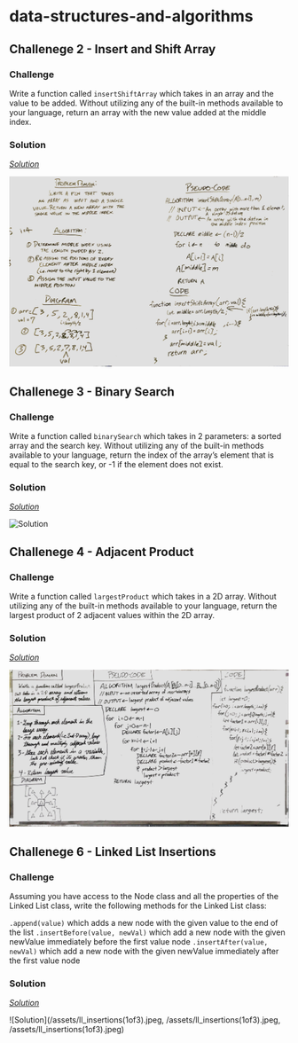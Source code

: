 # data-structures-and-algorithms

## Challenege 2 - Insert and Shift Array

### Challenge
Write a function called ```insertShiftArray``` which takes in an array and the value to be added. Without utilizing any of the built-in methods available to your language, return an array with the new value added at the middle index.

### Solution
*[Solution](https://github.com/benbenbuhben/data-structures-and-algorithms/blob/array_binary_search/array_binary_search.js/#L1)*


![Solution](/assets/IMG_1567.JPG)

## Challenege 3 - Binary Search

### Challenge
Write a function called ```binarySearch``` which takes in 2 parameters: a sorted array and the search key. Without utilizing any of the built-in methods available to your language, return the index of the array’s element that is equal to the search key, or -1 if the element does not exist.

### Solution
*[Solution](https://github.com/benbenbuhben/data-structures-and-algorithms/blob/array_binary_search/array_binary_search.js/#L1)*


![Solution](/assets/array_binary_Search.JPG)

## Challenege 4 - Adjacent Product

### Challenge
Write a function called ```largestProduct``` which takes in a 2D array. Without utilizing any of the built-in methods available to your language, return the largest product of 2 adjacent values within the 2D array.

### Solution
*[Solution](https://github.com/benbenbuhben/data-structures-and-algorithms/blob/master/lib/array_data_structures/array_binary_search.js/#L1)*


![Solution](/assets/array_adjacent_product.JPG)

## Challenege 6 - Linked List Insertions

### Challenge
Assuming you have access to the Node class and all the properties of the Linked List class, write the following methods for the Linked List class:

```.append(value)``` which adds a new node with the given value to the end of the list
```.insertBefore(value, newVal)``` which add a new node with the given newValue immediately before the first value node
```.insertAfter(value, newVal)``` which add a new node with the given newValue immediately after the first value node

### Solution
*[Solution](https://github.com/benbenbuhben/data-structures-and-algorithms/blob/master/lib/ll_data_structures/ll_insertions.js/#L1)*


![Solution](/assets/ll_insertions(1of3).jpeg, /assets/ll_insertions(1of3).jpeg, /assets/ll_insertions(1of3).jpeg)
